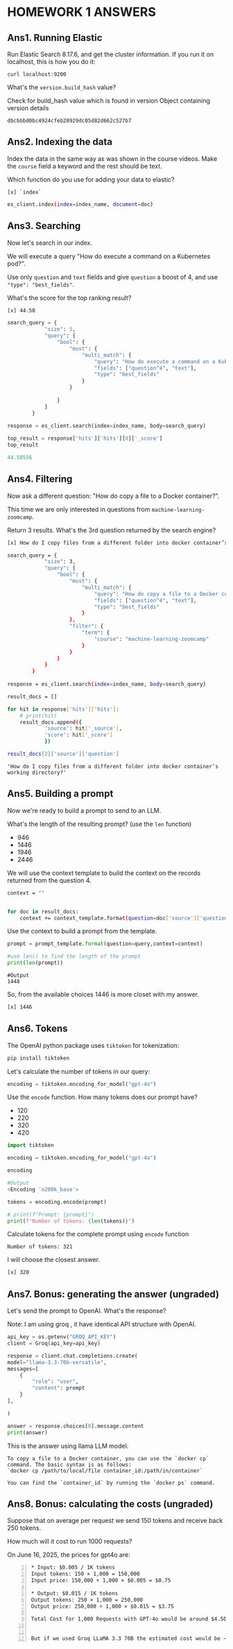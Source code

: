 # HOMEWORK 1 ANSWERS

## Ans1. Running Elastic

Run Elastic Search 8.17.6, and get the cluster information. If you run it on localhost, this is how you do it:

```console
curl localhost:9200
```

What's the `version.build_hash` value?

Check for build_hash value which is found in version Object containing version details

```console
dbcbbbd0bc4924cfeb28929dc05d82d662c527b7
```

## Ans2. Indexing the data

Index the data in the same way as was shown in the course videos. Make the `course` field a keyword and the rest should be text. 

Which function do you use for adding your data to elastic?

```text
[x] `index`
```

```bash
es_client.index(index=index_name, document=doc)
```

## Ans3. Searching

Now let's search in our index.

We will execute a query "How do execute a command on a Kubernetes pod?".

Use only `question` and `text` fields and give `question` a boost of 4, and use `"type": "best_fields"`.

What's the score for the top ranking result?

```bash
[x] 44.50
```

```python
search_query = {
            "size": 5,
            "query": {
                "bool": {
                    "must": {
                        "multi_match": {
                            "query": "How do execute a command on a Kubernetes pod?",
                            "fields": ["question^4", "text"],
                            "type": "best_fields"
                        }
                    }
                    
                }
            }
        }
    
response = es_client.search(index=index_name, body=search_query)

top_result = response['hits']['hits'][0]['_score']
top_result

44.50556

```

## Ans4. Filtering

Now ask a different question: "How do copy a file to a Docker container?".

This time we are only interested in questions from `machine-learning-zoomcamp`.

Return 3 results. What's the 3rd question returned by the search engine?

```bash
[x] How do I copy files from a different folder into docker container’s working directory?
```

```bash
search_query = {
            "size": 3,
            "query": {
                "bool": {
                    "must": {
                        "multi_match": {
                            "query": "How do copy a file to a Docker container?",
                            "fields": ["question^4", "text"],
                            "type": "best_fields"
                        }
                    },
                    "filter": {
                        "term": {
                            "course": "machine-learning-zoomcamp"
                        }
                    }
                }
            }
        }
    
response = es_client.search(index=index_name, body=search_query)

result_docs = []

for hit in response['hits']['hits']:
    # print(hit)
    result_docs.append({
            'source': hit['_source'],
            'score': hit['_score']
            })

result_docs[2]['source']['question']
```

```console
'How do I copy files from a different folder into docker container’s working directory?'

```

## Ans5. Building a prompt

Now we're ready to build a prompt to send to an LLM.

What's the length of the resulting prompt? (use the `len` function)

* 946
* 1446
* 1946
* 2446

We will use the context template to build the context on the records returned from  the question 4.

```bash
context = ""


for doc in result_docs:
    context += context_template.format(question=doc['source']['question'],text=doc['source']['text'])+"\n\n"    
```

Use the context to build a prompt from the  template.

```python
prompt = prompt_template.format(question=query,context=context)

#use len() to find the length of the prompt
print(len(prompt))
```

```console
#Output
1448
```

So, from the available choices 1446 is more closet with my answer.

```bash
[x] 1446
```

## Ans6. Tokens

The OpenAI python package uses `tiktoken` for tokenization:

```bash
pip install tiktoken
```
Let's calculate the number of tokens in our query:

```python
encoding = tiktoken.encoding_for_model("gpt-4o")
```

Use the `encode` function. How many tokens does our prompt have?

* 120
* 220
* 320
* 420

```python
import tiktoken

encoding = tiktoken.encoding_for_model("gpt-4o")

encoding

#Output
<Encoding 'o200k_base'>

tokens = encoding.encode(prompt)

# print(f"Prompt: {prompt}")
print(f"Number of tokens: {len(tokens)}")
```

Calculate tokens for the complete prompt using `encode` function

```console
Number of tokens: 321
```
I will choose the closest answer.

```bash
[x] 320
```

## Ans7. Bonus: generating the answer (ungraded)

Let's send the prompt to OpenAI. What's the response?  

Note: I am using groq , it have identical API structure with OpenAI.

```python
api_key = os.getenv("GROQ_API_KEY")
client = Groq(api_key=api_key)

response = client.chat.completions.create(
model="llama-3.3-70b-versatile",
messages=[
    {
        "role": "user",
        "content": prompt
    }
],

)

answer = response.choices[0].message.content
print(answer)
```

This is the answer using llama LLM model.

```console
To copy a file to a Docker container, you can use the `docker cp` command. The basic syntax is as follows: 
`docker cp /path/to/local/file container_id:/path/in/container` 

You can find the `container_id` by running the `docker ps` command.
```

## Ans8. Bonus: calculating the costs (ungraded)

Suppose that on average per request we send 150 tokens and receive back 250 tokens.

How much will it cost to run 1000 requests?

On June 16, 2025, the prices for gpt4o are:

```number
* Input: $0.005 / 1K tokens
Input tokens: 150 × 1,000 = 150,000
Input price: 150,000 ÷ 1,000 × $0.005 = $0.75

* Output: $0.015 / 1K tokens
Output tokens: 250 × 1,000 = 250,000
Output price: 250,000 ÷ 1,000 × $0.015 = $3.75

Total Cost for 1,000 Requests with GPT-4o would be around $4.50
​
 
But if we used Groq LLaMA 3.3 70B the estimated cost would be ~$0.21 cent for the same prompt, which is 21x more cheaper but with lower reasoning and multilingual capabilities.
```

